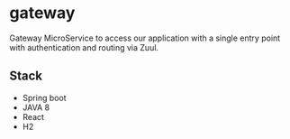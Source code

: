 # gateway
Gateway MicroService to access our application with a single entry point with authentication and routing via Zuul.

## Stack

* Spring boot
* JAVA 8
* React
* H2
